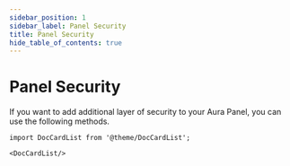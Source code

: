 ```yaml
---
sidebar_position: 1
sidebar_label: Panel Security
title: Panel Security
hide_table_of_contents: true
---
```


# Panel Security

If you want to add additional layer of security to your Aura Panel, you can use the following methods.

```mdx-code-block
import DocCardList from '@theme/DocCardList';

<DocCardList/>
```
